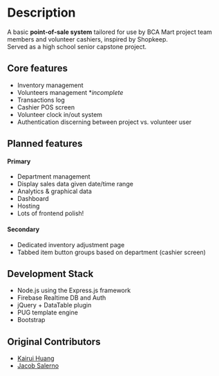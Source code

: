 # Description
A basic **point-of-sale system** tailored for use by BCA Mart project team members and volunteer cashiers, inspired by Shopkeep.  
Served as a high school senior capstone project.

## Core features
- Inventory management
- Volunteers management \*_incomplete_
- Transactions log
- Cashier POS screen
- Volunteer clock in/out system
- Authentication discerning between project vs. volunteer user

## Planned features
#### Primary
- Department management
- Display sales data given date/time range
- Analytics & graphical data
- Dashboard
- Hosting
- Lots of frontend polish!
#### Secondary
- Dedicated inventory adjustment page
- Tabbed item button groups based on department (cashier screen)

## Development Stack
- Node.js using the Express.js framework
- Firebase Realtime DB and Auth
- jQuery + DataTable plugin
- PUG template engine
- Bootstrap

## Original Contributors
- [Kairui Huang](https://github.com/kairuihuang)
- [Jacob Salerno](https://github.com/jacobhaxor)
